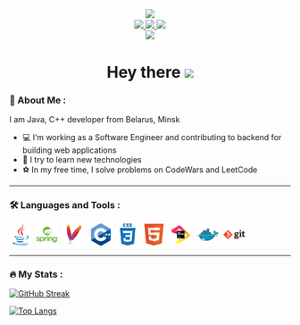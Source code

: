 <div id="header" align="center">
    <img src="https://i.giphy.com/media/v1.Y2lkPTc5MGI3NjExajBpaG5lbWd1NWJmb3RkdGlidnNpbGRhczlncmZtNTF3OHBsejU0OSZlcD12MV9pbnRlcm5hbF9naWZfYnlfaWQmY3Q9Zw/qgQUggAC3Pfv687qPC/giphy.gif" width="150">

<div id="badges">
    <a href="https://t.me/mrc1in">
        <img src="https://img.shields.io/badge/Telegram-blue?style=flat&logo=Telegram">
    </a>
    <a href="https://hh.ru/resume/b9b7f03aff0b2738e90039ed1f64694d365768">
         <img src="https://img.shields.io/badge/Vadim_Belyahovich-hh.ru-red?style=flat&logo=ReadMe&logoColor=red">
    </a>
    <a href="mailto:vadik123belyahovich@gmail.com">
        <img src="https://img.shields.io/badge/vadik123belyahovich@gmail.com-F9DB60?style=flat&logo=Gmail&logoColor=FF3333">
    </a>
</div>

<div id="view_stats">
<img src="https://komarev.com/ghpvc/?username=mrPropper911&style=flat-square&color=blue">
</div>

<h1>
  Hey there
  <img src="https://media.giphy.com/media/hvRJCLFzcasrR4ia7z/giphy.gif" width="30px"/>
</h1>
</div>

### 👦 About Me :

I am Java, C++ developer from Belarus, Minsk
- 💻 I’m working as a Software Engineer and contributing to backend for building web applications
- 📖 I try to learn new technologies
- ⚽ In my free time, I solve problems on CodeWars and LeetCode

---

### 🛠️ Languages and Tools :

<div>
    <img src="https://github.com/devicons/devicon/blob/master/icons/java/java-original.svg" title="Java" alt="Java" width="40" height="40"/>&nbsp;
    <img src="https://github.com/devicons/devicon/blob/master/icons/spring/spring-original-wordmark.svg" title="Spring" alt="Spring" width="40" height="40"/>&nbsp;
    <img src="https://github.com/devicons/devicon/blob/master/icons/maven/maven-original.svg" title="Maven" alt="Maven" width="40" height="40"/>&nbsp;
    <img src="https://github.com/devicons/devicon/blob/master/icons/cplusplus/cplusplus-original.svg" title="Cplusplus" alt="Cplusplus" width="40" height="40"/>&nbsp;
    <img src="https://github.com/devicons/devicon/blob/master/icons/css3/css3-plain-wordmark.svg"  title="CSS3" alt="CSS" width="40" height="40"/>&nbsp;
    <img src="https://github.com/devicons/devicon/blob/master/icons/html5/html5-original.svg" title="HTML5" alt="HTML" width="40" height="40"/>&nbsp;
    <img src="https://github.com/devicons/devicon/blob/master/icons/jetbrains/jetbrains-original.svg" title="Jetbrains" alt="Jetbrains" width="40" height="40"/>&nbsp;
    <img src="https://github.com/devicons/devicon/blob/master/icons/docker/docker-original.svg" title="Docker" alt="Docker" width="40" height="40"/>&nbsp;
    <img src="https://github.com/devicons/devicon/blob/master/icons/git/git-original-wordmark.svg" title="Git" alt="Git" width="40" height="40"/>
</div>

---

### 🔥 My Stats :

[![GitHub Streak](http://github-readme-streak-stats.herokuapp.com?user=mrPropper911&theme=dark)](https://git.io/streak-stats)

[![Top Langs](https://github-readme-stats.vercel.app/api/top-langs/?username=mrPropper911&layout=compact&theme=vision-friendly-dark)](https://github.com/anuraghazra/github-readme-stats)
